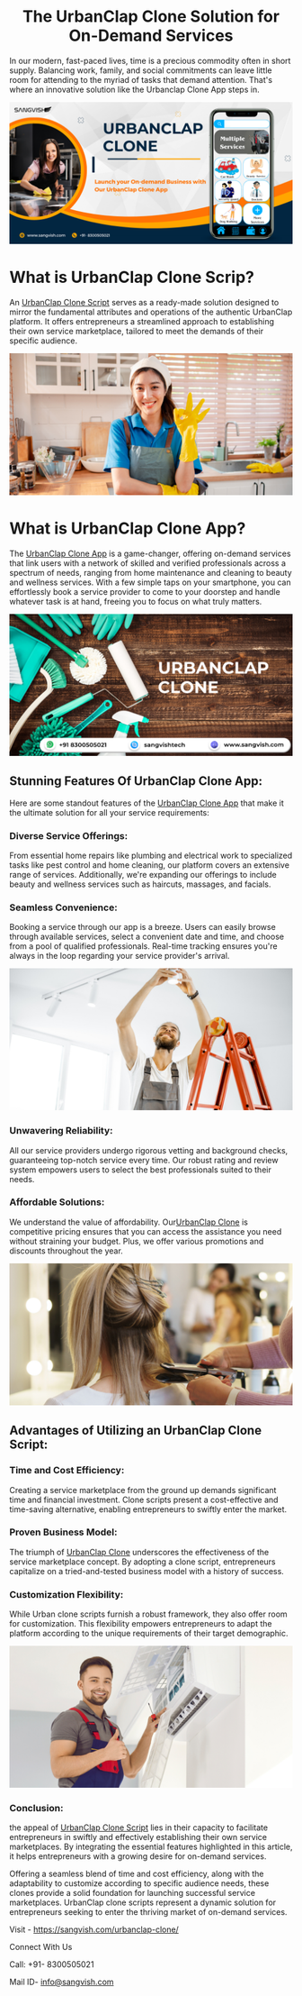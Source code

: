 <h1 align="center">The UrbanClap Clone Solution for On-Demand Services</h1>

In our modern, fast-paced lives, time is a precious commodity often in short supply. Balancing work, family, and social commitments can leave little room for attending to the myriad of tasks that demand attention. That's where an innovative solution like the Urbanclap Clone App steps in.

<div class="Box-sc-g0xbh4-0 iIZCet"><img alt=“urbanclapclone.png" src="https://github.com/sangvishtechnologies/urbanclap-clone/blob/main/images/urbanclap-clone-1.png" data-hpc="true" class="Box-sc-g0xbh4-0 kzRgrI"></div>

# What is UrbanClap Clone Scrip?
An [UrbanClap Clone Script](https://sangvish.com/urbanclap-clone/) serves as a ready-made solution designed to mirror the fundamental attributes and operations of the authentic UrbanClap platform. It offers entrepreneurs a streamlined approach to establishing their own service marketplace, tailored to meet the demands of their specific audience.

<div class="Box-sc-g0xbh4-0 iIZCet"><img alt=“urbanclapclone.png" src="https://github.com/sangvishtechnologies/urbanclap-clone/blob/main/images/urbanclap-clone-2.png" data-hpc="true" class="Box-sc-g0xbh4-0 kzRgrI"></div>

# What is UrbanClap Clone App?
The [UrbanClap Clone App](https://sangvish.com/urbanclap-clone/) is a game-changer, offering on-demand services that link users with a network of skilled and verified professionals across a spectrum of needs, ranging from home maintenance and cleaning to beauty and wellness services. With a few simple taps on your smartphone, you can effortlessly book a service provider to come to your doorstep and handle whatever task is at hand, freeing you to focus on what truly matters.

<div class="Box-sc-g0xbh4-0 iIZCet"><img alt=“urbanclapclone.png" src="https://github.com/sangvishtechnologies/urbanclap-clone/blob/main/images/urbanclap-clone-3.png" data-hpc="true" class="Box-sc-g0xbh4-0 kzRgrI"></div>

## Stunning Features Of UrbanClap Clone App:
Here are some standout features of the [UrbanClap Clone App](https://sangvish.com/urbanclap-clone/) that make it the ultimate solution for all your service requirements:
### Diverse Service Offerings: 
From essential home repairs like plumbing and electrical work to specialized tasks like pest control and home cleaning, our platform covers an extensive range of services. Additionally, we're expanding our offerings to include beauty and wellness services such as haircuts, massages, and facials.
### Seamless Convenience:
 Booking a service through our app is a breeze. Users can easily browse through available services, select a convenient date and time, and choose from a pool of qualified professionals. Real-time tracking ensures you're always in the loop regarding your service provider's arrival.

<div class="Box-sc-g0xbh4-0 iIZCet"><img alt=“urbanclapclone.png" src="https://github.com/sangvishtechnologies/urbanclap-clone/blob/main/images/urbanclap-clone-4.png" data-hpc="true" class="Box-sc-g0xbh4-0 kzRgrI"></div>

### Unwavering Reliability: 
All our service providers undergo rigorous vetting and background checks, guaranteeing top-notch service every time. Our robust rating and review system empowers users to select the best professionals suited to their needs.
### Affordable Solutions: 
We understand the value of affordability. Our[UrbanClap Clone](https://sangvish.com/urbanclap-clone/) is competitive pricing ensures that you can access the assistance you need without straining your budget. Plus, we offer various promotions and discounts throughout the year.

<div class="Box-sc-g0xbh4-0 iIZCet"><img alt=“urbanclapclone.png" src="https://github.com/sangvishtechnologies/urbanclap-clone/blob/main/images/urbanclap-clone-5.png" data-hpc="true" class="Box-sc-g0xbh4-0 kzRgrI"></div>

## Advantages of Utilizing an UrbanClap Clone Script:
### Time and Cost Efficiency:
Creating a service marketplace from the ground up demands significant time and financial investment. Clone scripts present a cost-effective and time-saving alternative, enabling entrepreneurs to swiftly enter the market.
### Proven Business Model:
The triumph of [UrbanClap Clone](https://sangvish.com/urbanclap-clone/) underscores the effectiveness of the service marketplace concept. By adopting a clone script, entrepreneurs capitalize on a tried-and-tested business model with a history of success.
### Customization Flexibility:
While Urban clone scripts furnish a robust framework, they also offer room for customization. This flexibility empowers entrepreneurs to adapt the platform according to the unique requirements of their target demographic.

<div class="Box-sc-g0xbh4-0 iIZCet"><img alt=“urbanclapclone.png" src="https://github.com/sangvishtechnologies/urbanclap-clone/blob/main/images/urbanclap-clone-6.png" data-hpc="true" class="Box-sc-g0xbh4-0 kzRgrI"></div>

### Conclusion:
the appeal of [UrbanClap Clone Script](https://sangvish.com/urbanclap-clone/) lies in their capacity to facilitate entrepreneurs in swiftly and effectively establishing their own service marketplaces. By integrating the essential features highlighted in this article, it helps entrepreneurs with a growing desire for on-demand services. 

Offering a seamless blend of time and cost efficiency, along with the adaptability to customize according to specific audience needs, these clones provide a solid foundation for launching successful service marketplaces. UrbanClap clone scripts represent a dynamic solution for entrepreneurs seeking to enter the thriving market of on-demand services. 

Visit - https://sangvish.com/urbanclap-clone/

Connect With Us

Call: +91- 8300505021

Mail ID-  [info@sangvish.com](mailto:info@sangvish.com)
